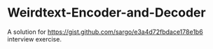 # Weirdtext-Encoder-and-Decoder
A solution for https://gist.github.com/sargo/e3a4d72fbdace178e1b6 interview exercise.
